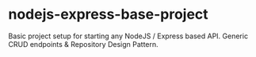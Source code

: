 # nodejs-express-base-project
Basic project setup for starting any NodeJS / Express based API. Generic CRUD endpoints &amp; Repository Design Pattern.
